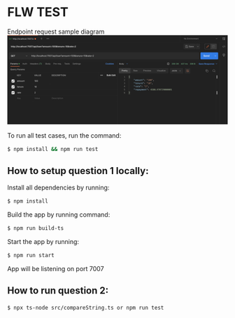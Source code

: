 # FLW TEST

Endpoint request sample diagram
![UML endpoint sample diagram](images/endpoint-sample.png)


To run all test cases, run the command:
```bash
$ npm install && npm run test
```


## How to setup question 1 locally:
Install all dependencies by running:
```bash
$ npm install
```

Build the app by running command:
```bash
$ npm run build-ts
```

Start the app by running:
```bash
$ npm run start
```

App will be listening on port 7007


## How to run question 2:
```bash
$ npx ts-node src/compareString.ts or npm run test
```
